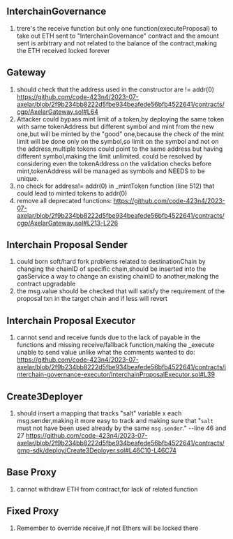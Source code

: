 ## InterchainGovernance
1) trere's the receive function but only one function(executeProposal) to take out ETH sent to "InterchainGovernance" contract and the amount sent is arbitrary and not related to the balance of the contract,making the ETH received locked forever
## Gateway
1) should check that the address used in the constructor are != addr(0)
https://github.com/code-423n4/2023-07-axelar/blob/2f9b234bb8222d5fbe934beafede56bfb4522641/contracts/cgp/AxelarGateway.sol#L64
2) Attacker could bypass mint limit of a token,by deploying the same token with same tokenAddress but different symbol and mint from the new one,but will be minted by the "good" one,because the check of the mint limit will be done only on the symbol,so limit on the symbol and not on the address,multiple tokens could point to the same address but having different symbol,making the limit unlimited.
could be resolved by considering even the tokenAddress on the validation checks before mint,tokenAddress will be managed as symbols and NEEDS to be unique.
3) no check for address!= addr(0) in _mintToken function (line 512) that could lead to minted tokens to addr(0)
4) remove all deprecated functions:
https://github.com/code-423n4/2023-07-axelar/blob/2f9b234bb8222d5fbe934beafede56bfb4522641/contracts/cgp/AxelarGateway.sol#L213-L226
## Interchain Proposal Sender
1) could born soft/hard fork problems related to destinationChain by changing the chainID of specific chain,should be inserted into the gasService a way to change an existing chainID to another,making the contract upgradable
2) the msg.value should be checked that will satisfy the requirement of the proposal txn in the target chain and if less will revert
## Interchain Proposal Executor
1) cannot send and receive funds due to the lack of payable in the functions and missing receive/fallback function,making the _execute unable to send value unlike what the comments wanted to do:
https://github.com/code-423n4/2023-07-axelar/blob/2f9b234bb8222d5fbe934beafede56bfb4522641/contracts/interchain-governance-executor/InterchainProposalExecutor.sol#L39
## Create3Deployer
1) should insert a mapping that tracks "salt" variable x each msg.sender,making it more easy to track and making sure that "`salt` must not have been used already by the same `msg.sender`." --line 46 and 27
https://github.com/code-423n4/2023-07-axelar/blob/2f9b234bb8222d5fbe934beafede56bfb4522641/contracts/gmp-sdk/deploy/Create3Deployer.sol#L46C10-L46C74
## Base Proxy
1) cannot withdraw ETH from contract,for lack of related function
## Fixed Proxy
1) Remember to override receive,if not Ethers will be locked there